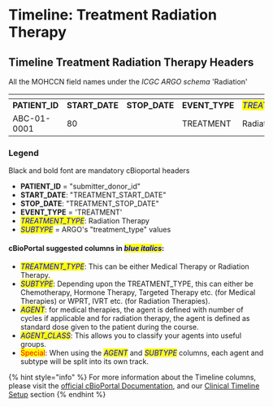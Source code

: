 # Timeline: Treatment Radiation Therapy

## Timeline Treatment Radiation Therapy Headers

All the MOHCCN field names under the _ICGC ARGO schema_ 'Radiation'

<table data-header-hidden><thead><tr><th width="171"></th><th width="157"></th><th width="140"></th><th width="144"></th><th width="194"></th><th width="200"></th><th width="156"></th><th width="264"></th><th width="303"></th><th width="257"></th><th width="306"></th><th width="281"></th><th width="294"></th><th width="186"></th><th width="368"></th><th></th></tr></thead><tbody><tr><td><strong>PATIENT_ID</strong></td><td><strong>START_DATE</strong></td><td><strong>STOP_DATE</strong></td><td><strong>EVENT_TYPE</strong></td><td><em><mark style="color:blue;">TREATMENT_TYPE</mark></em></td><td><em><mark style="color:blue;">SUBTYPE</mark></em></td><td>PROGRAM_ID</td><td>SUBMITTER_TREATMENT_ID</td><td>RADIATION_THERAPY_MODALITY</td><td>RADIATION_THERAPY_TYPE</td><td>RADIATION_THERAPY_FRACTIONS</td><td>RADIATION_THERAPY_DOSAGE</td><td>ANATOMICAL_SITE_IRRADIATED</td><td>RADIATION_BOOST</td><td>REFERENCE_RADIATION_TREATMENT_ID</td><td></td></tr><tr><td>ABC-01-0001</td><td>80</td><td></td><td>TREATMENT</td><td>Radiation Therapy</td><td></td><td>ABC</td><td></td><td>Brachytherapy (procedure)</td><td>External</td><td>20</td><td>5</td><td>Chest wall structure (body structure)</td><td>No</td><td></td><td></td></tr></tbody></table>

### Legend

Black and bold font are mandatory cBioportal headers

* **PATIENT\_ID** = "submitter\_donor\_id"
* **START\_DATE**: "TREATMENT\_START\_DATE"
* **STOP\_DATE**: "TREATMENT\_STOP\_DATE"
* **EVENT\_TYPE** = 'TREATMENT'
* _<mark style="color:blue;">TREATMENT\_TYPE</mark>_: Radiation Therapy
* _<mark style="color:blue;">SUBTYPE</mark>_ = ARGO's "treatment\_type" values

#### cBioPortal suggested columns in _<mark style="color:blue;">blue italics</mark>_:

* _<mark style="color:blue;">TREATMENT\_TYPE</mark>_: This can be either Medical Therapy or Radiation Therapy.
* _<mark style="color:blue;">SUBTYPE</mark>_: Depending upon the TREATMENT\_TYPE, this can either be Chemotherapy, Hormone Therapy, Targeted Therapy etc. (for Medical Therapies) or WPRT, IVRT etc. (for Radiation Therapies).
* _<mark style="color:blue;">AGENT</mark>_: for medical therapies, the agent is defined with number of cycles if applicable and for radiation therapy, the agent is defined as standard dose given to the patient during the course.
* _<mark style="color:blue;">AGENT\_CLASS</mark>_: This allows you to classify your agents into useful groups.
* <mark style="color:red;">Special</mark>: When using the _<mark style="color:blue;">AGENT</mark>_ and _<mark style="color:blue;">SUBTYPE</mark>_ columns, each agent and subtype will be split into its own track.

{% hint style="info" %}
For more information about the Timeline columns, please visit the [official cBioPortal Documentation](https://docs.cbioportal.org/5.1-data-loading/data-loading/file-formats#timeline-data), and our [Clinical Timeline Setup](../../file-formats/clinical-timeline-setup/) section
{% endhint %}
